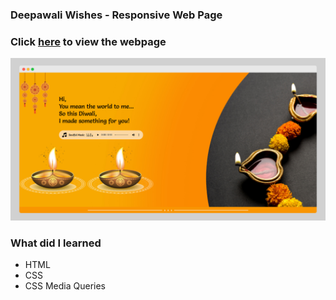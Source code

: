 ### Deepawali Wishes - Responsive Web Page

### Click [here](https://dnived.github.io/deepawali-wishes/) to view the webpage

![Screenshot of the page](./images/scheenshot.png)


### What did I learned
- HTML
- CSS
- CSS Media Queries
